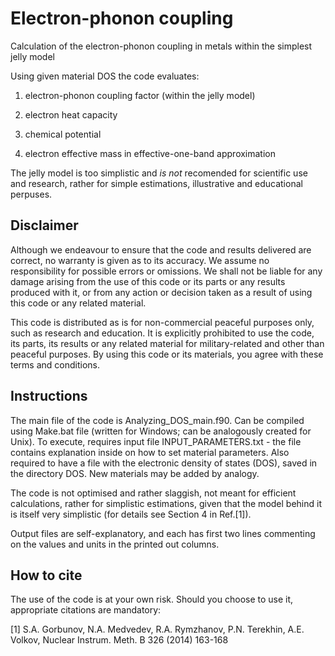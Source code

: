 # Electron-phonon coupling
 Calculation of the electron-phonon coupling in metals within the simplest jelly model
 
Using given material DOS the code evaluates:

1) electron-phonon coupling factor (within the jelly model)

2) electron heat capacity

3) chemical potential

4) electron effective mass in effective-one-band approximation

The jelly model is too simplistic and *is not* recomended for scientific use and research, rather for simple estimations, illustrative and educational perpuses.

## Disclaimer

Although we endeavour to ensure that the code and results delivered are correct, no warranty is given as to its accuracy. We assume no responsibility for possible errors or omissions. We shall not be liable for any damage arising from the use of this code or its parts or any results produced with it, or from any action or decision taken as a result of using this code or any related material.

This code is distributed as is for non-commercial peaceful purposes only, such as research and education. It is explicitly prohibited to use the code, its parts, its results or any related material for military-related and other than peaceful purposes. By using this code or its materials, you agree with these terms and conditions.

## Instructions

The main file of the code is Analyzing_DOS_main.f90. Can be compiled using Make.bat file (written for Windows; can be analogously created for Unix).
To execute, requires input file INPUT_PARAMETERS.txt - the file contains explanation inside on how to set material parameters.
Also required to have a file with the electronic density of states (DOS), saved in the directory DOS. New materials may be added by analogy.

The code is not optimised and rather slaggish, not meant for efficient calculations, rather for simplistic estimations, given that the model behind it is itself very simplistic (for details see Section 4 in Ref.[1]).

Output files are self-explanatory, and each has first two lines commenting on the values and units in the printed out columns.

## How to cite

The use of the code is at your own risk. Should you choose to use it, appropriate citations are mandatory:

[1] S.A. Gorbunov, N.A. Medvedev, R.A. Rymzhanov, P.N. Terekhin, A.E. Volkov, Nuclear Instrum. Meth. B 326 (2014) 163-168
